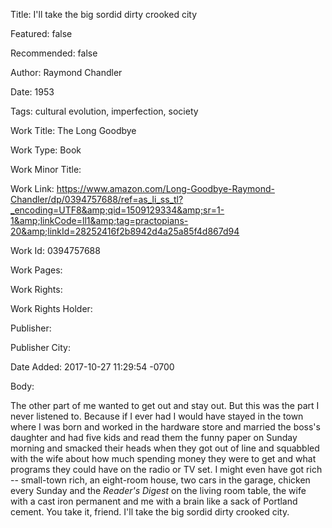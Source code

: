 Title: I'll take the big sordid dirty crooked city

Featured: false

Recommended: false

Author: Raymond Chandler

Date: 1953

Tags: cultural evolution, imperfection, society

Work Title: The Long Goodbye

Work Type: Book

Work Minor Title:  

Work Link: https://www.amazon.com/Long-Goodbye-Raymond-Chandler/dp/0394757688/ref=as_li_ss_tl?_encoding=UTF8&amp;qid=1509129334&amp;sr=1-1&amp;linkCode=ll1&amp;tag=practopians-20&amp;linkId=28252416f2b8942d4a25a85f4d867d94

Work Id:  0394757688

Work Pages:  

Work Rights:  

Work Rights Holder:  

Publisher:  

Publisher City:  

Date Added: 2017-10-27 11:29:54 -0700

Body:

The other part of me wanted to get out and stay out. But this was the part I never listened to. Because if I ever had I would have stayed in the town where I was born and worked in the hardware store and married the boss's daughter and had five kids and read them the funny paper on Sunday morning and smacked their heads when they got out of line and squabbled with the wife about how much spending money they were to get and what programs they could have on the radio or TV set. I might even have got rich -- small-town rich, an eight-room house, two cars in the garage, chicken every Sunday and the <em>Reader's Digest</em> on the living room table, the wife with a cast iron permanent and me with a brain like a sack of Portland cement. You take it, friend. I'll take the big sordid dirty crooked city. 


